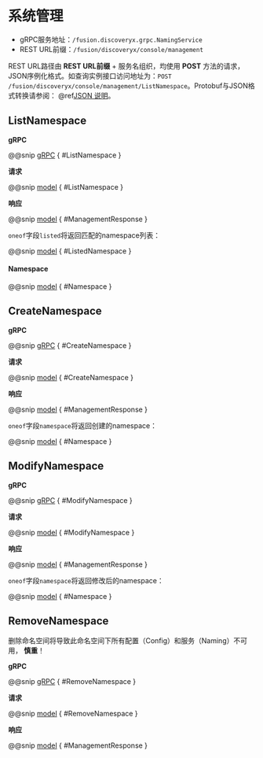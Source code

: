# 系统管理

- gRPC服务地址：`/fusion.discoveryx.grpc.NamingService`
- REST URL前缀：`/fusion/discoveryx/console/management`

REST URL路径由 **REST URL前缀** + 服务名组织，均使用 **POST** 方法的请求，JSON序例化格式。如查询实例接口访问地址为：`POST /fusion/discoveryx/console/management/ListNamespace`。Protobuf与JSON格式转换请参阅： @ref[JSON 说明](../json.md)。

## ListNamespace

**gRPC**

@@snip [gRPC](../../../../../../discoveryx-server/src/main/protobuf/fusion/discoveryx/server/grpc/server.proto) { #ListNamespace }

**请求**

@@snip [model](../../../../../../discoveryx-server/src/main/protobuf/fusion/discoveryx/server/protocol/management.proto) { #ListNamespace }

**响应**

@@snip [model](../../../../../../discoveryx-server/src/main/protobuf/fusion/discoveryx/server/protocol/management.proto) { #ManagementResponse }

`oneof`字段`listed`将返回匹配的namespace列表：

@@snip [model](../../../../../../discoveryx-server/src/main/protobuf/fusion/discoveryx/server/protocol/management.proto) { #ListedNamespace }

#### Namespace

@@snip [model](../../../../../../discoveryx-server/src/main/protobuf/fusion/discoveryx/server/protocol/management.proto) { #Namespace }

## CreateNamespace

**gRPC**

@@snip [gRPC](../../../../../../discoveryx-server/src/main/protobuf/fusion/discoveryx/server/grpc/server.proto) { #CreateNamespace }

**请求**

@@snip [model](../../../../../../discoveryx-server/src/main/protobuf/fusion/discoveryx/server/protocol/management.proto) { #CreateNamespace }

**响应**

@@snip [model](../../../../../../discoveryx-server/src/main/protobuf/fusion/discoveryx/server/protocol/management.proto) { #ManagementResponse }

`oneof`字段`namespace`将返回创建的namespace：

@@snip [model](../../../../../../discoveryx-server/src/main/protobuf/fusion/discoveryx/server/protocol/management.proto) { #Namespace }

## ModifyNamespace

**gRPC**

@@snip [gRPC](../../../../../../discoveryx-server/src/main/protobuf/fusion/discoveryx/server/grpc/server.proto) { #ModifyNamespace }

**请求**

@@snip [model](../../../../../../discoveryx-server/src/main/protobuf/fusion/discoveryx/server/protocol/management.proto) { #ModifyNamespace }

**响应**

@@snip [model](../../../../../../discoveryx-server/src/main/protobuf/fusion/discoveryx/server/protocol/management.proto) { #ManagementResponse }

`oneof`字段`namespace`将返回修改后的namespace：

@@snip [model](../../../../../../discoveryx-server/src/main/protobuf/fusion/discoveryx/server/protocol/management.proto) { #Namespace }

## RemoveNamespace

删除命名空间将导致此命名空间下所有配置（Config）和服务（Naming）不可用， **慎重**！

**gRPC**

@@snip [gRPC](../../../../../../discoveryx-server/src/main/protobuf/fusion/discoveryx/server/grpc/server.proto) { #RemoveNamespace }

**请求**

@@snip [model](../../../../../../discoveryx-server/src/main/protobuf/fusion/discoveryx/server/protocol/management.proto) { #RemoveNamespace }

**响应**

@@snip [model](../../../../../../discoveryx-server/src/main/protobuf/fusion/discoveryx/server/protocol/management.proto) { #ManagementResponse }
